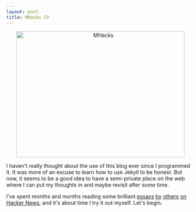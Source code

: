 ```yaml
---
layout: post
title: MHacks IV
---
```


<center><img src="http://devchuk.github.io/res/img/posts/mhacks.jpeg" alt="MHacks" height="338" width="450"></center>

I haven't really thought about the use of this blog ever since I programmed it. It was more of an excuse to learn how to use Jekyll to be honest. But now, it seems to be a good idea to have a semi-private place on the web where I can put my thoughts in and maybe revisit after some time.
<!---excerpt--> 
I've spent months and months reading some brilliant [essays](http://paulgraham.com/articles.html) [by](http://idlewords.com/2004/05/attacked_by_thugs.htm) [others](http://jackcheng.com/habit-fields) [on](http://www.nytimes.com/2014/02/02/opinion/sunday/ashes-to-ashes-but-first-a-nice-pine-box.html) [Hacker News](https://news.ycombinator.com/), and it's about time I try it out myself. Let's begin.